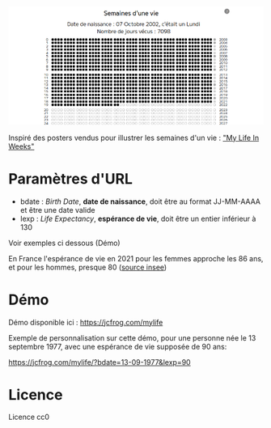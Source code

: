![illustration](i/illutration.png)

Inspiré des posters vendus pour illustrer les semaines d'un vie : ["My Life In Weeks"](https://duckduckgo.com/?q=my+life+in+weeks+poster&t=h_&iar=images&iax=images&ia=images)

# Paramètres d'URL

* bdate : *Birth Date*, **date de naissance**, doit être au format JJ-MM-AAAA et être une date valide
* lexp : *Life Expectancy*, **espérance de vie**, doit être un entier inférieur à 130

Voir exemples ci dessous (Démo)

En France l'espérance de vie en 2021 pour les femmes approche les 86 ans, et pour les hommes, presque 80 ([source insee](https://www.insee.fr/fr/statistiques/2416631))

# Démo 

Démo disponible ici : https://jcfrog.com/mylife

Exemple de personnalisation sur cette démo, pour une personne née le 13 septembre 1977, avec une espérance de vie supposée de 90 ans:

https://jcfrog.com/mylife/?bdate=13-09-1977&lexp=90

# Licence 

Licence cc0
